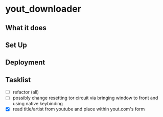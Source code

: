 # yout_downloader
## What it does

## Set Up

## Deployment

## Tasklist
- [ ] refactor (all)
- [ ] possibly change resetting tor circuit via bringing window to front and using native keybinding
- [x] read title/artist from youtube and place within yout.com's form